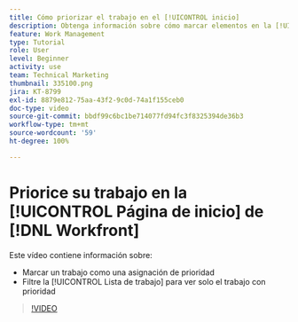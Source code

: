 ```yaml
---
title: Cómo priorizar el trabajo en el [!UICONTROL inicio]
description: Obtenga información sobre cómo marcar elementos en la [!UICONTROL Lista de trabajo] como asignaciones de prioridad en la página de inicio. A continuación, filtre la lista para ver el trabajo con prioridad en  [!DNL  Workfront].
feature: Work Management
type: Tutorial
role: User
level: Beginner
activity: use
team: Technical Marketing
thumbnail: 335100.png
jira: KT-8799
exl-id: 8879e812-75aa-43f2-9c0d-74a1f155ceb0
doc-type: video
source-git-commit: bbdf99c6bc1be714077fd94fc3f8325394de36b3
workflow-type: tm+mt
source-wordcount: '59'
ht-degree: 100%

---
```


# Priorice su trabajo en la [!UICONTROL Página de inicio] de [!DNL Workfront]

Este vídeo contiene información sobre:

* Marcar un trabajo como una asignación de prioridad
* Filtre la [!UICONTROL Lista de trabajo] para ver solo el trabajo con prioridad

>[!VIDEO](https://video.tv.adobe.com/v/3438535/?quality=12&learn=on&enablevpops=1&captions=spa)
